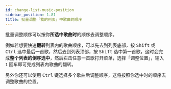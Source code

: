```yaml
---
id: change-list-music-position
sidebar_position: 1.81
title: 批量调整「我的列表」中歌曲的顺序
---
```


批量调整顺序可以按你**所选中歌曲时**的顺序去调整顺序。

例如若想要快速**翻转**列表内的歌曲顺序，可以先去到列表底部，按 <kbd>Shift</kbd> 或 <kbd>Ctrl</kbd> 选中最后一首歌，然后去到列表顶部，按 <kbd>Shift</kbd> 选中第一首歌，这时会完成**整个列表的倒序选中**，然后右击任意一首歌打开菜单，选择「调整位置」，输入 `1` 回车即可完成列表内歌曲的翻转。

另外你还可以使用 <kbd>Ctrl</kbd> 键选择多个歌曲后调整顺序，这将按照你选中时的顺序去调整歌曲的位置。
